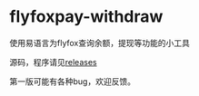 # flyfoxpay-withdraw
使用易语言为flyfox查询余额，提现等功能的小工具

源码，程序请见[releases](https://github.com/liuyanxi975/flyfoxpay-withdraw/releases)

第一版可能有各种bug，欢迎反馈。
